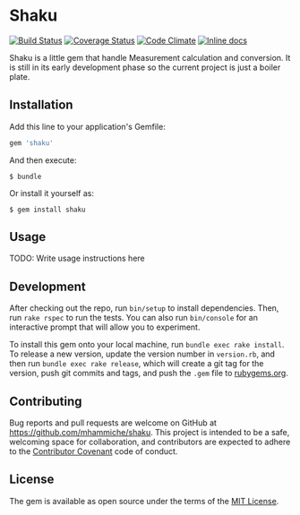 # Shaku

[![Build Status](https://travis-ci.org/mhammiche/shaku.svg?branch=master)](https://travis-ci.org/mhammiche/shaku)
[![Coverage Status](https://coveralls.io/repos/mhammiche/shaku/badge.svg?branch=master&service=github)](https://coveralls.io/github/mhammiche/shaku?branch=master)
[![Code Climate](https://codeclimate.com/github/mhammiche/shaku/badges/gpa.svg)](https://codeclimate.com/github/mhammiche/shaku)
[![Inline docs](http://inch-ci.org/github/mhammiche/shaku.svg?branch=master)](http://inch-ci.org/github/mhammiche/shaku)

Shaku is a little gem that handle Measurement calculation and conversion. It is still in its early development phase so the current project is just a boiler plate.

## Installation

Add this line to your application's Gemfile:

```ruby
gem 'shaku'
```

And then execute:

    $ bundle

Or install it yourself as:

    $ gem install shaku

## Usage

TODO: Write usage instructions here

## Development

After checking out the repo, run `bin/setup` to install dependencies. Then, run `rake rspec` to run the tests. You can also run `bin/console` for an interactive prompt that will allow you to experiment.

To install this gem onto your local machine, run `bundle exec rake install`. To release a new version, update the version number in `version.rb`, and then run `bundle exec rake release`, which will create a git tag for the version, push git commits and tags, and push the `.gem` file to [rubygems.org](https://rubygems.org).

## Contributing

Bug reports and pull requests are welcome on GitHub at https://github.com/mhammiche/shaku. This project is intended to be a safe, welcoming space for collaboration, and contributors are expected to adhere to the [Contributor Covenant](contributor-covenant.org) code of conduct.


## License

The gem is available as open source under the terms of the [MIT License](http://opensource.org/licenses/MIT).

